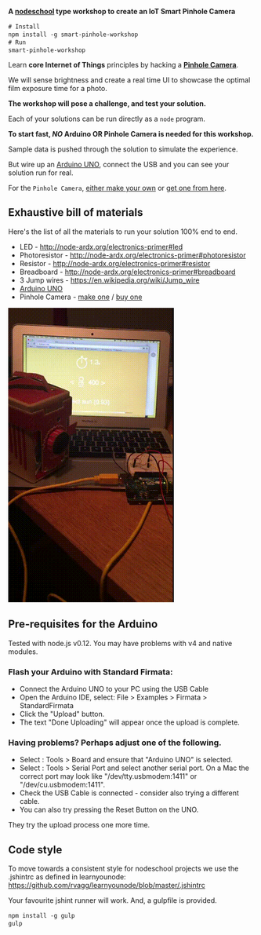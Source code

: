 **A [nodeschool][1] type workshop to create an IoT Smart Pinhole Camera**

```shell
# Install
npm install -g smart-pinhole-workshop
# Run
smart-pinhole-workshop
```

Learn __core Internet of Things__ principles by hacking a [__Pinhole Camera__](https://en.wikipedia.org/wiki/Pinhole_camera).

We will sense brightness and create a real time UI to showcase the optimal film exposure time for a photo.

**The workshop will pose a challenge, and test your solution.**

Each of your solutions can be run directly as a `node` program.

**To start fast, _NO_ Arduino OR Pinhole Camera is needed for this workshop.**

Sample data is pushed through the solution to simulate the experience.

But wire up an [Arduino UNO][2], connect the USB and you can see your solution run for real.

For the `Pinhole Camera`, [either make your own][3] or [get one from here][4].

## Exhaustive bill of materials

Here's the list of all the materials to run your solution 100% end to end.

- LED - http://node-ardx.org/electronics-primer#led
- Photoresistor - http://node-ardx.org/electronics-primer#photoresistor
- Resistor - http://node-ardx.org/electronics-primer#resistor
- Breadboard - http://node-ardx.org/electronics-primer#breadboard
- 3 Jump wires - https://en.wikipedia.org/wiki/Jump_wire
- [Arduino UNO][2]
- Pinhole Camera - [make one][3] / [buy one][4]

![Camera, arduino and lightmeter setup](smart-pinhole-camera-setup.gif)

## Pre-requisites for the Arduino

Tested with node.js v0.12. You may have problems with v4 and native modules.

### Flash your Arduino with Standard Firmata:

- Connect the Arduino UNO to your PC using the USB Cable
- Open the Arduino IDE, select: File > Examples > Firmata > StandardFirmata
- Click the "Upload" button.
- The text "Done Uploading" will appear once the upload is complete.

### Having problems? Perhaps adjust one of the following.

* Select : Tools > Board and ensure that "Arduino UNO" is selected.
* Select : Tools > Serial Port and select another serial port.
   On a Mac the correct port may look like "/dev/tty.usbmodem:1411" or "/dev/cu.usbmodem:1411".
* Check the USB Cable is connected - consider also trying a different cable.
* You can also try pressing the Reset Button on the UNO.

They try the upload process one more time.

## Code style

To move towards a consistent style for nodeschool projects we use the .jshintrc
as defined in learnyounode: https://github.com/rvagg/learnyounode/blob/master/.jshintrc

Your favourite jshint runner will work. And, a gulpfile is provided.

```shell
npm install -g gulp
gulp
```


[1]: http://nodeschool.io/
[2]: https://www.arduino.cc/en/Main/ArduinoBoardUno
[4]: http://thepopuppinholecompany.com/viddy
[3]: http://www.instructables.com/id/How-To-Make-A-Pinhole-Camera/
